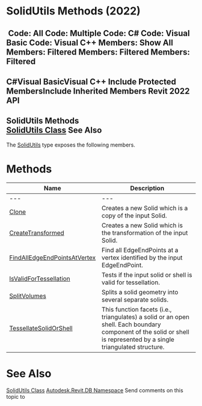 # SolidUtils Methods (2022)

﻿
 Code: All Code: Multiple Code: C# Code: Visual Basic Code: Visual C++  Members: Show All Members: Filtered Members: Filtered Members: Filtered   
---  
C#Visual BasicVisual C++
Include Protected MembersInclude Inherited Members
Revit 2022 API  
---  
SolidUtils Methods  
[SolidUtils Class](4c285bc6-c14e-9d55-5295-138764c01d12.md "SolidUtils Class") See Also  
---  
The [SolidUtils](4c285bc6-c14e-9d55-5295-138764c01d12.md "SolidUtils Class") type exposes the following members.
# Methods
| Name | Description |
| --- | --- |
| --- | --- | --- |
| [Clone](2e985cf8-cdce-2045-c5d8-5a06fd49c002.md "Clone Method") | Creates a new Solid which is a copy of the input Solid. |
| [CreateTransformed](22592761-f39c-4f53-d33b-6c21a4fa9d2d.md "CreateTransformed Method") | Creates a new Solid which is the transformation of the input Solid. |
| [FindAllEdgeEndPointsAtVertex](4a7c822c-3be0-52b6-cdca-3cd6496759c5.md "FindAllEdgeEndPointsAtVertex Method") | Find all EdgeEndPoints at a vertex identified by the input EdgeEndPoint. |
| [IsValidForTessellation](a99a8a88-2e90-8d90-60bd-6ee37ab47515.md "IsValidForTessellation Method") | Tests if the input solid or shell is valid for tessellation. |
| [SplitVolumes](0ba1e838-c300-ed47-bd2e-7fc3e2dd80d8.md "SplitVolumes Method") | Splits a solid geometry into several separate solids. |
| [TessellateSolidOrShell](d856e5f0-2e26-f01a-2996-9fbc0ad1c03e.md "TessellateSolidOrShell Method") | This function facets (i.e., triangulates) a solid or an open shell. Each boundary component of the solid or shell is represented by a single triangulated structure. |

# See Also
[SolidUtils Class](4c285bc6-c14e-9d55-5295-138764c01d12.md "SolidUtils Class")
[Autodesk.Revit.DB Namespace](87546ba7-461b-c646-cbb1-2cb8f5bff8b2.md "Autodesk.Revit.DB Namespace")
Send comments on this topic to 